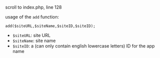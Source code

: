 scroll to index.php, line 128

usage of the `add` function:

`add($siteURL,$siteName,$siteID,$siteID);`

- `$siteURL`: site URL
- `$siteName`: site name
- `$siteID`: a (can only contain english lowercase letters) ID for the app name
